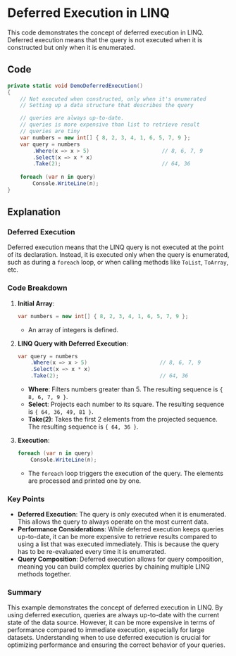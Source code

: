 # Deferred Execution in LINQ

This code demonstrates the concept of deferred execution in LINQ. Deferred execution means that the query is not executed when it is constructed but only when it is enumerated.

## Code

```csharp
private static void DemoDeferredExecution()
{
    // Not executed when constructed, only when it's enumerated
    // Setting up a data structure that describes the query

    // queries are always up-to-date.
    // queries is more expensive than list to retrieve result
    // queries are tiny
    var numbers = new int[] { 8, 2, 3, 4, 1, 6, 5, 7, 9 };
    var query = numbers
        .Where(x => x > 5)                       // 8, 6, 7, 9  
        .Select(x => x * x)
        .Take(2);                                // 64, 36 
     
    foreach (var n in query)
        Console.WriteLine(n); 
}
```

## Explanation

### Deferred Execution

Deferred execution means that the LINQ query is not executed at the point of its declaration. Instead, it is executed only when the query is enumerated, such as during a `foreach` loop, or when calling methods like `ToList`, `ToArray`, etc.

### Code Breakdown

1. **Initial Array**:
    ```csharp
    var numbers = new int[] { 8, 2, 3, 4, 1, 6, 5, 7, 9 };
    ```
    - An array of integers is defined.

2. **LINQ Query with Deferred Execution**:
    ```csharp
    var query = numbers
        .Where(x => x > 5)                       // 8, 6, 7, 9  
        .Select(x => x * x)
        .Take(2);                                // 64, 36 
    ```
    - **Where**: Filters numbers greater than 5. The resulting sequence is `{ 8, 6, 7, 9 }`.
    - **Select**: Projects each number to its square. The resulting sequence is `{ 64, 36, 49, 81 }`.
    - **Take(2)**: Takes the first 2 elements from the projected sequence. The resulting sequence is `{ 64, 36 }`.

3. **Execution**:
    ```csharp
    foreach (var n in query)
        Console.WriteLine(n); 
    ```
    - The `foreach` loop triggers the execution of the query. The elements are processed and printed one by one.

### Key Points

- **Deferred Execution**: The query is only executed when it is enumerated. This allows the query to always operate on the most current data.
- **Performance Considerations**: While deferred execution keeps queries up-to-date, it can be more expensive to retrieve results compared to using a list that was executed immediately. This is because the query has to be re-evaluated every time it is enumerated.
- **Query Composition**: Deferred execution allows for query composition, meaning you can build complex queries by chaining multiple LINQ methods together.

### Summary

This example demonstrates the concept of deferred execution in LINQ. By using deferred execution, queries are always up-to-date with the current state of the data source. However, it can be more expensive in terms of performance compared to immediate execution, especially for large datasets. Understanding when to use deferred execution is crucial for optimizing performance and ensuring the correct behavior of your queries.